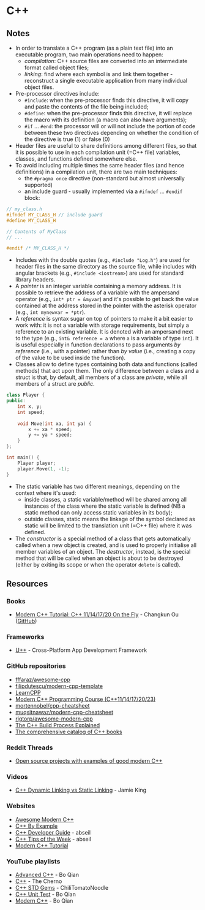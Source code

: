 # C++

## Notes

* In order to translate a C++ program (as a plain text file) into an executable program, two main operations need to happen:
  * _compilation_: C++ source files are converted into an intermediate format called object files;
  * _linking_: find where each symbol is and link them together - reconstruct a single executable application from many individual object files.
* Pre-processor directives include:
  * `#include`: when the pre-processor finds this directive, it will copy and paste the contents of the file being included;
  * `#define`: when the pre-processor finds this directive, it will replace the macro with its definition (a macro can also have arguments);
  * `#if` ... `#end`: the processor will or will not include the portion of code between these two directives depending on whether the condition of the directive is true (1) or false (0)
* Header files are useful to share definitions among different files, so that it is possible to use in each compilation unit (=C++ file) variables, classes, and functions defined somewhere else.
* To avoid including multiple times the same header files (and hence definitions) in a compilation unit, there are two main techniques:
  * the `#pragma once` directive (non-standard but almost universally supported)
  * an include guard - usually implemented via a `#ifndef` ... `#endif` block:

```cpp
// my_class.h
#ifndef MY_CLASS_H // include guard
#define MY_CLASS_H

// Contents of MyClass
// ...

#endif /* MY_CLASS_H */
```

* Includes with the double quotes (e.g., `#include "Log.h"`) are used for header files in the same directory as the source file, while includes with angular brackets (e.g., `#include <iostream>`) are used for standard library headers.
* A _pointer_ is an integer variable containing a memory address. It is possible to retrieve the address of a variable with the ampersand operator (e.g., `int* ptr = &myvar`) and it's possible to get back the value contained at the address stored in the pointer with the asterisk operator (e.g., `int mynewvar = *ptr`).
* A _reference_ is syntax sugar on top of pointers to make it a bit easier to work with: it is not a variable with storage requirements, but simply a reference to an existing variable. It is denoted with an ampersand next to the type (e.g., `int& reference = a` where `a` is a variable of type `int`). It is useful especially in function declarations to pass arguments _by reference_ (i.e., with a pointer) rather than _by value_ (i.e., creating a copy of the value to be used inside the function).
* Classes allow to define types containing both data and functions (called methods) that act upon them. The only difference between a class and a struct is that, by default, all members of a class are _private_, while all members of a struct are _public_.

```cpp
class Player {
public:
    int x, y;
    int speed;
    
    void Move(int xa, int ya) {
        x += xa * speed;
        y += ya * speed;
    }
};

int main() {
    Player player;
    player.Move(1, -1);
}
```

* The static variable has two different meanings, depending on the context where it's used:
  * inside classes, a static variable/method will be shared among all instances of the class where the static variable is defined (NB a static method can only access static variables in its body);
  * outside classes, static means the linkage of the symbol declared as static will be limited to the translation unit (=C++ file) where it was defined.
* The _constructor_ is a special method of a class that gets automatically called when a new object is created, and is used to properly initialise all member variables of an object. The _destructor_, instead, is the special method that will be called when an object is about to be destroyed (either by exiting its scope or when the operator `delete` is called).

## Resources

### Books

* [Modern C++ Tutorial: C++ 11/14/17/20 On the Fly](https://changkun.de/modern-cpp/en-us/00-preface/) - Changkun Ou ([GitHub](https://github.com/changkun/modern-cpp-tutorial))

### Frameworks

* [U++](https://www.ultimatepp.org/index.html) - Cross-Platform App Development Framework

### GitHub repositories

* [fffaraz/awesome-cpp](https://github.com/fffaraz/awesome-cpp)
* [filipdutescu/modern-cpp-template](https://github.com/filipdutescu/modern-cpp-template)
* [LearnCPP](https://github.com/Lakhankumawat/LearnCPP)
* [Modern C++ Programming Course (C++11/14/17/20/23)](https://github.com/federico-busato/Modern-CPP-Programming)
* [mortennobel/cpp-cheatsheet](https://github.com/mortennobel/cpp-cheatsheet)
* [muqsitnawaz/modern-cpp-cheatsheet](https://github.com/muqsitnawaz/modern-cpp-cheatsheet)
* [rigtorp/awesome-modern-cpp](https://github.com/rigtorp/awesome-modern-cpp)
* [The C++ Build Process Explained](https://github.com/green7ea/cpp-compilation)
* [The comprehensive catalog of C++ books](https://github.com/yuchdev/CppBooks)

### Reddit Threads

* [Open source projects with examples of good modern C++](https://www.reddit.com/r/cpp/comments/489f9l/open\_source\_projects\_with\_examples\_of\_good\_modern/)

### Videos

* [C++ Dynamic Linking vs Static Linking](https://www.youtube.com/watch?v=Jzh4ZULXsvo) - Jamie King

### Websites

* [Awesome Modern C++](https://awesomecpp.com/)
* [C++ By Example](https://cppbyexample.com/)
* [C++ Developer Guide](https://abseil.io/docs/cpp/) - abseil
* [C++ Tips of the Week](https://abseil.io/tips/) - abseil
* [Modern C++ Tutorial](https://changkun.de/modern-cpp/en-us/00-preface/)

### YouTube playlists

* [Advanced C++](https://www.youtube.com/watch?v=7arYbAhu0aw\&list=PLE28375D4AC946CC3) - Bo Qian
* [C++](https://www.youtube.com/playlist?list=PLlrATfBNZ98dudnM48yfGUldqGD0S4FFb) - The Cherno
* [C++ STD Gems](https://www.youtube.com/watch?v=BxO6G4RgmAM\&list=PLqCJpWy5FohdH8bbqclZrV8CG14UEAZ2c) - ChiliTomatoNoodle
* [C++ Unit Test](https://www.youtube.com/watch?v=TS2CTf11k1U\&list=PL5jc9xFGsL8GyES7nh-1yqljjdTvIFSsh) - Bo Qian
* [Modern C++](https://www.youtube.com/watch?v=U6mgsPqV32A\&list=PL5jc9xFGsL8FWtnZBeTqZBbniyw0uHyaH) - Bo Qian
